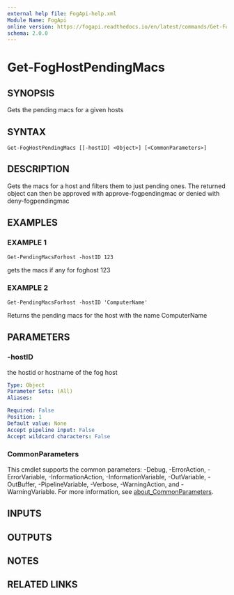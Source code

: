 ```yaml
---
external help file: FogApi-help.xml
Module Name: FogApi
online version: https://fogapi.readthedocs.io/en/latest/commands/Get-FogHostPendingMacs
schema: 2.0.0
---
```


# Get-FogHostPendingMacs

## SYNOPSIS
Gets the pending macs for a given hosts

## SYNTAX

```
Get-FogHostPendingMacs [[-hostID] <Object>] [<CommonParameters>]
```

## DESCRIPTION
Gets the macs for a host and filters them to just pending ones.
The returned object can then be approved with approve-fogpendingmac
or denied with deny-fogpendingmac

## EXAMPLES

### EXAMPLE 1
```
Get-PendingMacsForhost -hostID 123
```

gets the macs if any for foghost 123

### EXAMPLE 2
```
Get-PendingMacsForhost -hostID 'ComputerName'
```

Returns the pending macs for the host with the name ComputerName

## PARAMETERS

### -hostID
the hostid or hostname of the fog host

```yaml
Type: Object
Parameter Sets: (All)
Aliases:

Required: False
Position: 1
Default value: None
Accept pipeline input: False
Accept wildcard characters: False
```

### CommonParameters
This cmdlet supports the common parameters: -Debug, -ErrorAction, -ErrorVariable, -InformationAction, -InformationVariable, -OutVariable, -OutBuffer, -PipelineVariable, -Verbose, -WarningAction, and -WarningVariable. For more information, see [about_CommonParameters](http://go.microsoft.com/fwlink/?LinkID=113216).

## INPUTS

## OUTPUTS

## NOTES

## RELATED LINKS
